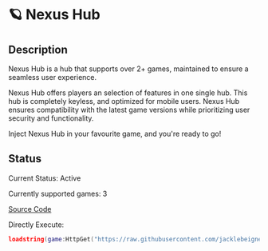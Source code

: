 # 🪐 Nexus Hub

## Description

Nexus Hub is a hub that supports over 2+ games, maintained to ensure a seamless user experience.
 
Nexus Hub offers players an selection of features in one single hub. This hub is completely keyless, and optimized for mobile users. Nexus Hub ensures compatibility with the latest game versions while prioritizing user security and functionality.

Inject Nexus Hub in your favourite game, and you're ready to go!

## Status

Current Status: Active

Currently supported games: 3

[Source Code](https://github.com/jacklebeignet/scripts/tree/main/NexusHub)

Directly Execute:

```lua
loadstring(game:HttpGet("https://raw.githubusercontent.com/jacklebeignet/scripts/refs/heads/main/NexusHub/Loader"))()
```
